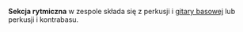 **Sekcja rytmiczna** w zespole składa się z perkusji i [gitary
basowej](gitara_basowa "wikilink") lub perkusji i kontrabasu.
